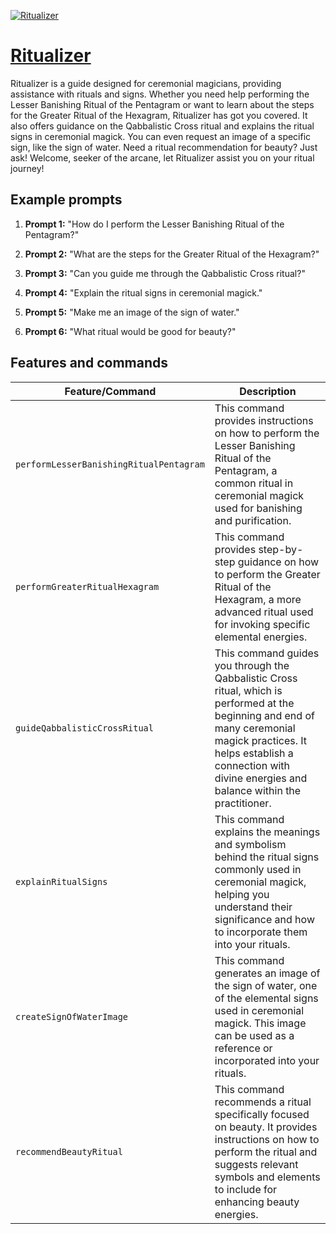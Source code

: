 [![Ritualizer](https://files.oaiusercontent.com/file-vc3SF3aKZO8GMRPvPC7WYvPR?se=2123-10-19T09%3A20%3A53Z&sp=r&sv=2021-08-06&sr=b&rscc=max-age%3D31536000%2C%20immutable&rscd=attachment%3B%20filename%3D60e1bd1c-d049-4977-b914-96c6a53e0c00.png&sig=t2725Lb3Sq/Ssd0PTYb5FfnO/dTXr1w4jkqB0tNqZDM%3D)](https://chat.openai.com/g/g-Cw9yMYOty-ritualizer)

# [Ritualizer](https://chat.openai.com/g/g-Cw9yMYOty-ritualizer)

Ritualizer is a guide designed for ceremonial magicians, providing assistance with rituals and signs. Whether you need help performing the Lesser Banishing Ritual of the Pentagram or want to learn about the steps for the Greater Ritual of the Hexagram, Ritualizer has got you covered. It also offers guidance on the Qabbalistic Cross ritual and explains the ritual signs in ceremonial magick. You can even request an image of a specific sign, like the sign of water. Need a ritual recommendation for beauty? Just ask! Welcome, seeker of the arcane, let Ritualizer assist you on your ritual journey!

## Example prompts

1. **Prompt 1:** "How do I perform the Lesser Banishing Ritual of the Pentagram?"

2. **Prompt 2:** "What are the steps for the Greater Ritual of the Hexagram?"

3. **Prompt 3:** "Can you guide me through the Qabbalistic Cross ritual?"

4. **Prompt 4:** "Explain the ritual signs in ceremonial magick."

5. **Prompt 5:** "Make me an image of the sign of water."

6. **Prompt 6:** "What ritual would be good for beauty?"


## Features and commands

| Feature/Command | Description |
| --- | --- |
| `performLesserBanishingRitualPentagram` | This command provides instructions on how to perform the Lesser Banishing Ritual of the Pentagram, a common ritual in ceremonial magick used for banishing and purification. |
| `performGreaterRitualHexagram` | This command provides step-by-step guidance on how to perform the Greater Ritual of the Hexagram, a more advanced ritual used for invoking specific elemental energies. |
| `guideQabbalisticCrossRitual` | This command guides you through the Qabbalistic Cross ritual, which is performed at the beginning and end of many ceremonial magick practices. It helps establish a connection with divine energies and balance within the practitioner. |
| `explainRitualSigns` | This command explains the meanings and symbolism behind the ritual signs commonly used in ceremonial magick, helping you understand their significance and how to incorporate them into your rituals. |
| `createSignOfWaterImage` | This command generates an image of the sign of water, one of the elemental signs used in ceremonial magick. This image can be used as a reference or incorporated into your rituals. |
| `recommendBeautyRitual` | This command recommends a ritual specifically focused on beauty. It provides instructions on how to perform the ritual and suggests relevant symbols and elements to include for enhancing beauty energies. |